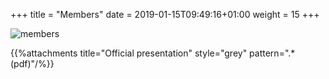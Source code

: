 +++
title = "Members"
date =  2019-01-15T09:49:16+01:00
weight = 15
+++

![members][1]

{{%attachments title="Official presentation" style="grey" pattern=".*(pdf)"/%}}

[1]: ../../images/png/members.png?width=45pc "The LABSIM team"
